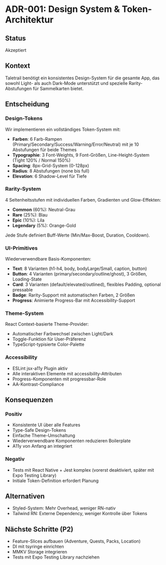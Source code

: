 # ADR-001: Design System & Token-Architektur

## Status
Akzeptiert

## Kontext
Taletrail benötigt ein konsistentes Design-System für die gesamte App, das sowohl Light- als auch Dark-Mode unterstützt und spezielle Rarity-Abstufungen für Sammelkarten bietet.

## Entscheidung

### Design-Tokens
Wir implementieren ein vollständiges Token-System mit:

- **Farben**: 6 Farb-Rampen (Primary/Secondary/Success/Warning/Error/Neutral) mit je 10 Abstufungen für beide Themes
- **Typographie**: 3 Font-Weights, 9 Font-Größen, Line-Height-System (Tight 120% / Normal 150%)
- **Spacing**: 8px-Grid-System (0-128px)
- **Radius**: 8 Abstufungen (none bis full)
- **Elevation**: 6 Shadow-Level für Tiefe

### Rarity-System
4 Seltenheitsstufen mit individuellen Farben, Gradienten und Glow-Effekten:

- **Common** (60%): Neutral-Grau
- **Rare** (25%): Blau
- **Epic** (10%): Lila
- **Legendary** (5%): Orange-Gold

Jede Stufe definiert Buff-Werte (Min/Max-Boost, Duration, Cooldown).

### UI-Primitives
Wiederverwendbare Basis-Komponenten:

- **Text**: 8 Varianten (h1-h4, body, bodyLarge/Small, caption, button)
- **Button**: 4 Varianten (primary/secondary/outline/ghost), 3 Größen, Loading-State
- **Card**: 3 Varianten (default/elevated/outlined), flexibles Padding, optional pressable
- **Badge**: Rarity-Support mit automatischen Farben, 2 Größen
- **Progress**: Animierte Progress-Bar mit Accessibility-Support

### Theme-System
React Context-basierte Theme-Provider:

- Automatischer Farbwechsel zwischen Light/Dark
- Toggle-Funktion für User-Präferenz
- TypeScript-typisierte Color-Palette

### Accessibility
- ESLint jsx-a11y Plugin aktiv
- Alle interaktiven Elemente mit accessibility-Attributen
- Progress-Komponenten mit progressbar-Role
- AA-Kontrast-Compliance

## Konsequenzen

### Positiv
- Konsistente UI über alle Features
- Type-Safe Design-Tokens
- Einfache Theme-Umschaltung
- Wiederverwendbare Komponenten reduzieren Boilerplate
- A11y von Anfang an integriert

### Negativ
- Tests mit React Native + Jest komplex (vorerst deaktiviert, später mit Expo Testing Library)
- Initiale Token-Definition erfordert Planung

## Alternativen
- Styled-System: Mehr Overhead, weniger RN-nativ
- Tailwind RN: Externe Dependency, weniger Kontrolle über Tokens

## Nächste Schritte (P2)
- Feature-Slices aufbauen (Adventure, Quests, Packs, Location)
- DI mit tsyringe einrichten
- MMKV Storage integrieren
- Tests mit Expo Testing Library nachziehen
